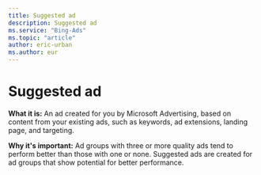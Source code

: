 ```yaml
---
title: Suggested ad
description: Suggested ad
ms.service: "Bing-Ads"
ms.topic: "article"
author: eric-urban
ms.author: eur
---
```


# Suggested ad

**What it is:** An ad created for you by Microsoft Advertising, based on content from your existing ads, such as keywords, ad extensions, landing page, and targeting.

**Why it's important:** Ad groups with three or more quality ads tend to perform better than those with one or none. Suggested ads are created for ad groups that show potential for better performance.


